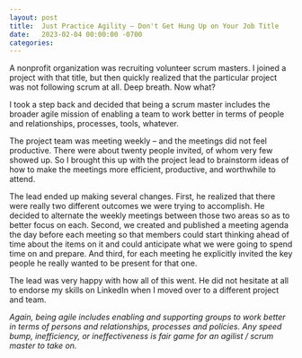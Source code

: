 ```yaml
---
layout: post
title:  Just Practice Agility – Don't Get Hung Up on Your Job Title
date:   2023-02-04 00:00:00 -0700
categories: 
---
```

A nonprofit organization was recruiting volunteer scrum masters. I joined a project with that title, but then quickly realized that the particular project was not following scrum at all. Deep breath. Now what? 

I took a step back and decided that being a scrum master includes the broader agile mission of enabling a team to work better in terms of people and relationships, processes, tools, whatever.

The project team was meeting weekly &ndash; and the meetings did not feel productive. There were about twenty people invited, of whom very few showed up. So I brought this up with the project lead to brainstorm ideas of how to make the meetings more efficient, productive, and worthwhile to attend.

The lead ended up making several changes. First, he realized that there were really two different outcomes we were trying to accomplish. He decided to alternate the weekly meetings between those two areas so as to better focus on each. Second, we created and published a meeting agenda the day before each meeting so that members could start thinking ahead of time about the items on it and could anticipate what we were going to spend time on and prepare. And third, for each meeting he explicitly invited the key people he really wanted to be present for that one.

The lead was very happy with how all of this went. He did not hesitate at all to endorse my skills on LinkedIn when I moved over to a different project and team.

_Again, being agile includes enabling and supporting groups to work better in terms of persons and relationships, processes and policies. Any speed bump, inefficiency, or ineffectiveness is fair game for an agilist / scrum master to take on._
